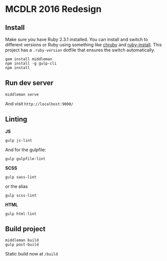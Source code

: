 # MCDLR 2016 Redesign

## Install

Make sure you have Ruby 2.3.1 installed. You can install and switch to different versions or Ruby using something like [chruby](https://github.com/postmodern/chruby) and [ruby-install](https://github.com/postmodern/ruby-install). This project has a `.ruby-version` dotfile that ensures the switch automatically.

```
gem install middleman
npm install -g gulp-cli
npm install
```


## Run dev server

```
middleman serve
```

And visit `http://localhost:9000/`


## Linting

**JS**

```
gulp js-lint
```

And for the gulpfile:

```
gulp gulpfile-lint
```

**SCSS**

```
gulp sass-lint
```

or the alias

```
gulp scss-lint
```

**HTML**

```
gulp html-lint
```


## Build project

```
middleman build
gulp post-build
```

Static build now at `/build`
